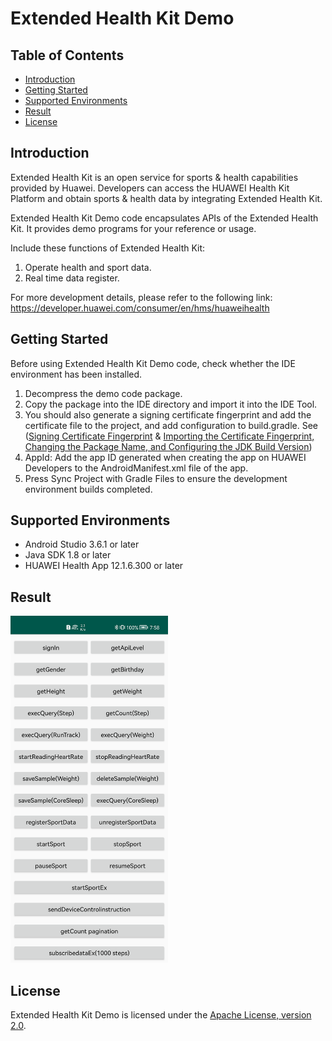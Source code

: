# Extended Health Kit Demo

## Table of Contents

 * [Introduction](#introduction)
 * [Getting Started](#getting-started)
 * [Supported Environments](#supported-environments)
 * [Result](#result)
 * [License](#license)


## Introduction
Extended Health Kit is an open service for sports & health capabilities provided by Huawei. Developers can access the HUAWEI Health Kit Platform and obtain sports & health data by integrating Extended Health Kit. 

Extended Health Kit Demo code encapsulates APIs of the Extended Health Kit. It provides demo programs for your reference or usage.   

Include these functions of Extended Health Kit:  
1. Operate health and sport data.
2. Real time data register.

For more development details, please refer to the following link: 
https://developer.huawei.com/consumer/en/hms/huaweihealth

## Getting Started

Before using Extended Health Kit Demo code, check whether the IDE environment has been installed. 
1. Decompress the demo code package.    
2. Copy the package into the IDE directory and import it into the IDE Tool.
3. You should also generate a signing certificate fingerprint and add the certificate file to the project, and add configuration to build.gradle. See ([Signing Certificate Fingerprint](https://developer.huawei.com/consumer/en/doc/development/HMSCore-Guides/signing-fingerprint-0000001059050363) & [Importing the Certificate Fingerprint, Changing the Package Name, and Configuring the JDK Build Version](https://developer.huawei.com/consumer/en/doc/development/HMSCore-Guides/change-0000001050170085))
4. AppId: Add the app ID generated when creating the app on HUAWEI Developers to the AndroidManifest.xml file of the app.
5. Press Sync Project with Gradle Files to ensure the development environment builds completed.

## Supported Environments
* Android Studio 3.6.1 or later
* Java SDK 1.8 or later
* HUAWEI Health App 12.1.6.300 or later

## Result
  <img src="home.jpg" width="50%">

##  License
   Extended Health Kit Demo is licensed under the [Apache License, version 2.0](http://www.apache.org/licenses/LICENSE-2.0).